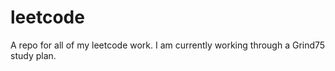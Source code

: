 # leetcode

A repo for all of my leetcode work.
I am currently working through a Grind75 study plan.
